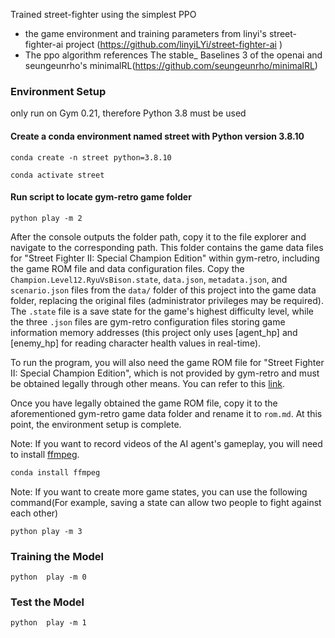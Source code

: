Trained street-fighter using the simplest PPO
* the game environment and training parameters from linyi's street-fighter-ai project (https://github.com/linyiLYi/street-fighter-ai )
* The ppo algorithm references The stable_ Baselines 3  of the openai and seungeunrho's minimalRL(https://github.com/seungeunrho/minimalRL)

### Environment Setup
only run on Gym 0.21, therefore Python 3.8 must be used
#### Create a conda environment named street with Python version 3.8.10
```
conda create -n street python=3.8.10

conda activate street
```
#### Run script to locate gym-retro game folder
```
python play -m 2
```
After the console outputs the folder path, copy it to the file explorer and navigate to the corresponding path. This folder contains the game data files for "Street Fighter II: Special Champion Edition" within gym-retro, including the game ROM file and data configuration files. Copy the `Champion.Level12.RyuVsBison.state`, `data.json`, `metadata.json`, and `scenario.json` files from the `data/` folder of this project into the game data folder, replacing the original files (administrator privileges may be required). The `.state` file is a save state for the game's highest difficulty level, while the three `.json` files are gym-retro configuration files storing game information memory addresses (this project only uses [agent_hp] and [enemy_hp] for reading character health values in real-time).

To run the program, you will also need the game ROM file for "Street Fighter II: Special Champion Edition", which is not provided by gym-retro and must be obtained legally through other means. You can refer to this [link](https://wowroms.com/en/roms/sega-genesis-megadrive/street-fighter-ii-special-champion-edition-europe/26496.html).

Once you have legally obtained the game ROM file, copy it to the aforementioned gym-retro game data folder and rename it to `rom.md`. At this point, the environment setup is complete.

Note: If you want to record videos of the AI agent's gameplay, you will need to install [ffmpeg](https://ffmpeg.org/).

```bash
conda install ffmpeg
```
Note: If you want to create more game states, you can use the following command(For example, saving a state can allow two people to fight against each other)
```
python play -m 3
```

### Training the Model
```
python  play -m 0
```
### Test the Model
```
python  play -m 1
```
